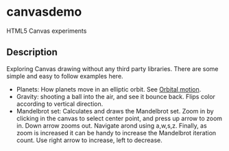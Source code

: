 # canvasdemo
HTML5 Canvas experiments

## Description
Exploring Canvas drawing without any third party libraries. There are some simple and easy to follow examples here.

* Planets: How planets move in an elliptic orbit. See [Orbital motion](https://pwg.gsfc.nasa.gov/stargaze/Smotion.htm).
* Gravity: shooting a ball into the air, and see it bounce back. Flips color according to vertical direction.
* Mandelbrot set: Calculates and draws the Mandelbrot set. Zoom in by clicking in the canvas to select center point, and press up arrow to zoom in. Down arrow zooms out. Navigate arond using a,w,s,z. Finally, as zoom is increased it can be handy to increase the Mandelbrot iteration count. Use right arrow to increase, left to decrease.